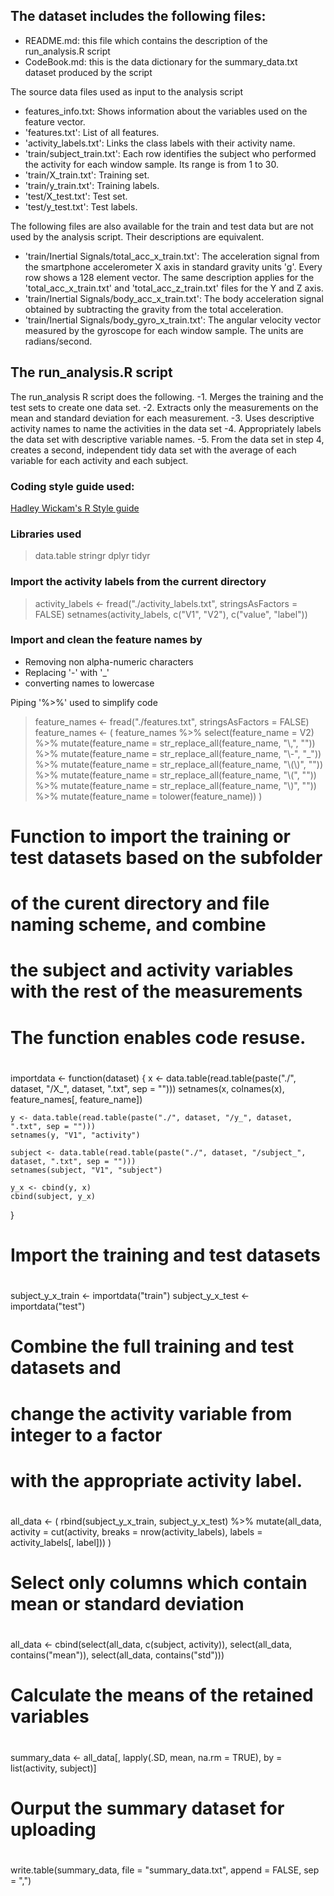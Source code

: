 ## The dataset includes the following files:

- README.md: this file which contains the description of the run_analysis.R script
- CodeBook.md: this is the data dictionary for the summary_data.txt dataset produced by the script

The source data files used as input to the analysis script
- features_info.txt: Shows information about the variables used on the feature vector.
- 'features.txt': List of all features.
- 'activity_labels.txt': Links the class labels with their activity name.
- 'train/subject_train.txt': Each row identifies the subject who performed the activity for each window sample. Its range is from 1 to 30. 
- 'train/X_train.txt': Training set.
- 'train/y_train.txt': Training labels.
- 'test/X_test.txt': Test set.
- 'test/y_test.txt': Test labels.

The following files are also available for the train and test data but are not used by the analysis script. Their descriptions are equivalent. 

- 'train/Inertial Signals/total_acc_x_train.txt': The acceleration signal from the smartphone accelerometer X axis in standard gravity units 'g'. Every row shows a 128 element vector. The same description applies for the 'total_acc_x_train.txt' and 'total_acc_z_train.txt' files for the Y and Z axis. 
- 'train/Inertial Signals/body_acc_x_train.txt': The body acceleration signal obtained by subtracting the gravity from the total acceleration. 
- 'train/Inertial Signals/body_gyro_x_train.txt': The angular velocity vector measured by the gyroscope for each window sample. The units are radians/second. 


## The run_analysis.R script
The run_analysis R script does the following.
-1. Merges the training and the test sets to create one data set.
-2. Extracts only the measurements on the mean and standard deviation for each measurement.
-3. Uses descriptive activity names to name the activities in the data set
-4. Appropriately labels the data set with descriptive variable names.
-5. From the data set in step 4, creates a second, independent tidy data set with the average of each variable for each activity and each subject.

### Coding style guide used:
[Hadley Wickam's R Style guide](http://adv-r.had.co.nz/Style.html)

### Libraries used
> data.table
> stringr
> dplyr
> tidyr

### Import the activity labels from the current directory

> activity_labels <- fread("./activity_labels.txt", stringsAsFactors = FALSE)
> setnames(activity_labels, c("V1", "V2"), c("value", "label"))

### Import and clean the feature names by
- Removing non alpha-numeric characters
- Replacing '-' with '_'
- converting names to lowercase

Piping '%>%' used to simplify code

> feature_names <- fread("./features.txt", stringsAsFactors = FALSE)
> feature_names <- (
>    feature_names %>%
>         select(feature_name = V2) %>%
>        mutate(feature_name = str_replace_all(feature_name, "\\,", "")) %>%
>        mutate(feature_name = str_replace_all(feature_name, "\\-", "_")) %>%
>        mutate(feature_name = str_replace_all(feature_name, "\\(\\)", "")) %>%
>        mutate(feature_name = str_replace_all(feature_name, "\\(", "")) %>%
>        mutate(feature_name = str_replace_all(feature_name, "\\)", "")) %>%
>        mutate(feature_name = tolower(feature_name))
>)

# Function to import the training or test datasets based on the subfolder
# of the curent directory and file naming scheme, and combine
# the subject and activity variables with the rest of the measurements
#
# The function enables code resuse.
#
importdata <- function(dataset) {
    x <- data.table(read.table(paste("./", dataset, "/X_", dataset, ".txt", sep = "")))
    setnames(x, colnames(x), feature_names[, feature_name])

    y <- data.table(read.table(paste("./", dataset, "/y_", dataset, ".txt", sep = "")))
    setnames(y, "V1", "activity")

    subject <- data.table(read.table(paste("./", dataset, "/subject_", dataset, ".txt", sep = "")))
    setnames(subject, "V1", "subject")

    y_x <- cbind(y, x)
    cbind(subject, y_x)
}

# Import the training and test datasets
#
subject_y_x_train <- importdata("train")
subject_y_x_test <- importdata("test")

# Combine the full training and test datasets and
# change the activity variable from integer to a factor
# with the appropriate activity label.
#
all_data <-  (
    rbind(subject_y_x_train, subject_y_x_test) %>%
        mutate(all_data, activity = cut(activity, breaks = nrow(activity_labels), labels = activity_labels[, label]))
)

# Select only columns which contain mean or standard deviation
#
all_data <- cbind(select(all_data, c(subject, activity)), select(all_data, contains("mean")), select(all_data, contains("std")))

# Calculate the means of the retained variables
#
summary_data <- all_data[, lapply(.SD, mean, na.rm = TRUE), by = list(activity, subject)]

# Ourput the summary dataset for uploading
#
write.table(summary_data, file = "summary_data.txt", append = FALSE, sep = ",")
